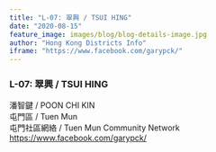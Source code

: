 ```yaml
---
title: "L-07: 翠興 / TSUI HING"
date: "2020-08-15"
feature_image: images/blog/blog-details-image.jpg
author: "Hong Kong Districts Info"
iframe: "https://www.facebook.com/garypck/"
---
```


### L-07: 翠興 / TSUI HING  
潘智鍵 / POON CHI KIN  
屯門區 / Tuen Mun  
屯門社區網絡 / Tuen Mun Community Network  
https://www.facebook.com/garypck/
